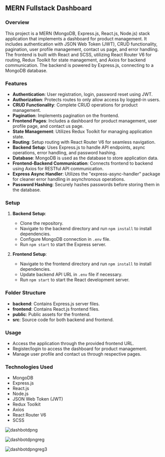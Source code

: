 ## MERN Fullstack Dashboard

### Overview

This project is a MERN (MongoDB, Express.js, React.js, Node.js) stack application that implements a dashboard for product management. It includes authentication with JSON Web Token (JWT), CRUD functionality, pagination, user profile management, contact us page, and error handling. The frontend is built with React and SCSS, utilizing React Router V6 for routing, Redux Toolkit for state management, and Axios for backend communication. The backend is powered by Express.js, connecting to a MongoDB database.

### Features

- **Authentication**: User registration, login, password reset using JWT.
- **Authorization**: Protects routes to only allow access by logged-in users.
- **CRUD Functionality**: Complete CRUD operations for product management.
- **Pagination**: Implements pagination on the frontend.
- **Frontend Pages**: Includes a dashboard for product management, user profile page, and contact us page.
- **State Management**: Utilizes Redux Toolkit for managing application state.
- **Routing**: Setup routing with React Router V6 for seamless navigation.
- **Backend Setup**: Uses Express.js to handle API endpoints, async operations, error handling, and password hashing.
- **Database**: MongoDB is used as the database to store application data.
- **Frontend-Backend Communication**: Connects frontend to backend using Axios for RESTful API communication.
- **Express Async Handler**: Utilizes the "express-async-handler" package for cleaner error handling in asynchronous operations.
- **Password Hashing**: Securely hashes passwords before storing them in the database.

### Setup

1. **Backend Setup**:
   - Clone the repository.
   - Navigate to the backend directory and run `npm install` to install dependencies.
   - Configure MongoDB connection in `.env` file.
   - Run `npm start` to start the Express server.

2. **Frontend Setup**:
   - Navigate to the frontend directory and run `npm install` to install dependencies.
   - Update backend API URL in `.env` file if necessary.
   - Run `npm start` to start the React development server.

### Folder Structure

- **backend**: Contains Express.js server files.
- **frontend**: Contains React.js frontend files.
- **public**: Public assets for the frontend.
- **src**: Source code for both backend and frontend.

### Usage

- Access the application through the provided frontend URL.
- Register/login to access the dashboard for product management.
- Manage user profile and contact us through respective pages.

### Technologies Used

- MongoDB
- Express.js
- React.js
- Node.js
- JSON Web Token (JWT)
- Redux Toolkit
- Axios
- React Router V6
- SCSS



![dashbotdpng](https://github.com/markk300/DashBoard/assets/107115757/524a5ea5-0bd0-47a7-828d-be49a8d95d29)

![dashbotdpngreg](https://github.com/markk300/DashBoard/assets/107115757/500b6501-2d80-41f5-9f8d-8c4dae81fbe8)

![dashbotdpngreg3](https://github.com/markk300/DashBoard/assets/107115757/42aa8f9c-0fcb-48c1-9fb7-9d1c920b34d9)


